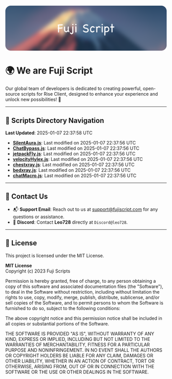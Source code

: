 ![Banner](.github/b.webp)

# 🌍 **We are Fuji Script**

Our global team of developers is dedicated to creating powerful, open-source scripts for Rise Client, designed to enhance your experience and unlock new possibilities! 🌟

---
<!-- SCRIPTS_NAVIGATION_START -->
## 📂 **Scripts Directory Navigation**

**Last Updated**: 2025-01-07 22:37:58 UTC

- **[SilentAura.js](scripts/SilentAura.js)**: Last modified on 2025-01-07 22:37:56 UTC
- **[ChatBypass.js](scripts/ChatBypass.js)**: Last modified on 2025-01-07 22:37:56 UTC
- **[jetpackFly.js](scripts/jetpackFly.js)**: Last modified on 2025-01-07 22:37:56 UTC
- **[velocityHylex.js](scripts/velocityHylex.js)**: Last modified on 2025-01-07 22:37:56 UTC
- **[chestxray.js](scripts/chestxray.js)**: Last modified on 2025-01-07 22:37:56 UTC
- **[bedxray.js](scripts/bedxray.js)**: Last modified on 2025-01-07 22:37:56 UTC
- **[chatMacro.js](scripts/chatMacro.js)**: Last modified on 2025-01-07 22:37:56 UTC

<!-- SCRIPTS_NAVIGATION_END -->

---

## 💬 **Contact Us**  
- 📬 **Support Email**: Reach out to us at [support@fujiscript.com](mailto:support@fujiscript.com) for any questions or assistance.  
- 💬 **Discord**: Contact **Leo728** directly at `Discord@leo728`.

---

## 📜 **License**

This project is licensed under the MIT License.  

**MIT License**  
Copyright (c) 2023 Fuji Scripts  

Permission is hereby granted, free of charge, to any person obtaining a copy of this software and associated documentation files (the "Software"), to deal in the Software without restriction, including without limitation the rights to use, copy, modify, merge, publish, distribute, sublicense, and/or sell copies of the Software, and to permit persons to whom the Software is furnished to do so, subject to the following conditions:  

The above copyright notice and this permission notice shall be included in all copies or substantial portions of the Software.  

THE SOFTWARE IS PROVIDED "AS IS", WITHOUT WARRANTY OF ANY KIND, EXPRESS OR IMPLIED, INCLUDING BUT NOT LIMITED TO THE WARRANTIES OF MERCHANTABILITY, FITNESS FOR A PARTICULAR PURPOSE AND NONINFRINGEMENT. IN NO EVENT SHALL THE AUTHORS OR COPYRIGHT HOLDERS BE LIABLE FOR ANY CLAIM, DAMAGES OR OTHER LIABILITY, WHETHER IN AN ACTION OF CONTRACT, TORT OR OTHERWISE, ARISING FROM, OUT OF OR IN CONNECTION WITH THE SOFTWARE OR THE USE OR OTHER DEALINGS IN THE SOFTWARE.  
